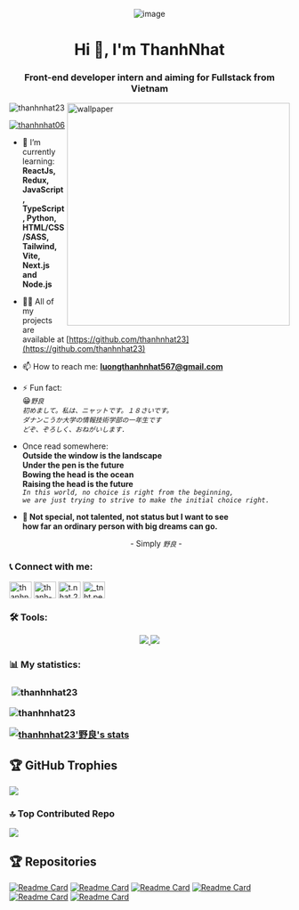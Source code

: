 <p align="center">
  <img src="https://github.com/user-attachments/assets/0fe1d9d2-992c-489a-8038-7c74ac4139d4" alt="image" />
</p>
<h1 align="center">Hi 👋, I'm ThanhNhat</h1>
<h3 align="center">Front-end developer intern and aiming for Fullstack from Vietnam</h3>
<img align="right" alt="wallpaper" width="400" src="https://i.pinimg.com/736x/0e/72/b8/0e72b856f364f2d69422c01f1b594ea6.jpg">

<p align="left"> <img src="https://komarev.com/ghpvc/?username=thanhnhat23&label=Profile%20views&color=0e75b6&style=flat" alt="thanhnhat23" /> </p>

<p align="left"> <a href="https://twitter.com/thanhnhat06" target="blank"><img src="https://img.shields.io/twitter/follow/thanhnhat06?logo=twitter&style=for-the-badge" alt="thanhnhat06" /></a> </p>

- 🌱 I’m currently learning: **<br>ReactJs, Redux, JavaScript, TypeScript, Python, HTML/CSS/SASS, Tailwind, Vite, Next.js and Node.js**

- 👨‍💻 All of my projects are available at [https://github.com/thanhnhat23](https://github.com/thanhnhat23)

- 📫 How to reach me: **luongthanhnhat567@gmail.com**

- ⚡ Fun fact: <br>😁*`野良`* <br>*`初めまして。私は、ニャットです。１８さいです。`* <br> *`ダナンこうか大学の情報技術学部の一年生です`* <br>*`どぞ、ぞろしく、おねがいします. `*

- Once read somewhere: <strong>
<br> Outside the window is the landscape
<br> Under the pen is the future
<br> Bowing the head is the ocean
<br> Raising the head is the future </strong>
<br> *`In this world, no choice is right from the beginning,`*
<br> *`we are just trying to strive to make the initial choice right.`*

- <strong>💁 Not special, not talented, not status but I want to see <br> how far an ordinary person with big dreams can go.</strong>
<br> <p align="center"> - Simply *`野良`* - </p>

<h3 align="left">📞 Connect with me:</h3>
<p align="left">
<a href="https://twitter.com/thanhnhat06" target="blank"><img align="center" src="https://raw.githubusercontent.com/rahuldkjain/github-profile-readme-generator/master/src/images/icons/Social/twitter.svg" alt="thanhnhat06" height="30" width="40" /></a>
<a href="https://linkedin.com/in/thanh-nhật-✓-533961338" target="blank"><img align="center" src="https://raw.githubusercontent.com/rahuldkjain/github-profile-readme-generator/master/src/images/icons/Social/linked-in-alt.svg" alt="thanh-nhật-✓-533961338" height="30" width="40" /></a>
<a href="https://fb.com/t.nhat.231026" target="blank"><img align="center" src="https://raw.githubusercontent.com/rahuldkjain/github-profile-readme-generator/master/src/images/icons/Social/facebook.svg" alt="t.nhat.231026" height="30" width="40" /></a>
<a href="https://instagram.com/_tnht.per06" target="blank"><img align="center" src="https://raw.githubusercontent.com/rahuldkjain/github-profile-readme-generator/master/src/images/icons/Social/instagram.svg" alt="_tnht.per06" height="30" width="40" /></a>
</p>

<h3 align="left">🛠️ Tools:</h3>
<p align="center">
  <a href="https://skillicons.dev">
    <img src="https://skillicons.dev/icons?i=ae,ps,pr,figma,gitlab,firebase,github,blender,vscode" />
    <img src="https://skillicons.dev/icons?i=html,css,sass,tailwind,js,ts,nodejs,vite,react,redux,py,c,cpp" />
  </a>
</p>

<h3 align="left">📊 My statistics:<h3>
<p>&nbsp;<img align="center" src="https://github-readme-stats.vercel.app/api?username=thanhnhat23&show_icons=true&locale=en&theme=tokyonight&rank_icon=github" alt="thanhnhat23" /></p>
<p><img align="center" src="https://github-readme-streak-stats.herokuapp.com/?user=thanhnhat23&theme=tokyonight" alt="thanhnhat23" /></p>
<a align="center" href="https://github.com/anuraghazra/github-readme-stats">
  <img src="https://github-readme-stats.vercel.app/api/wakatime?username=thanhnhat23&theme=tokyonight&layout=compact" alt="thanhnhat23&#39;野良's stats">
</a>

## 🏆 GitHub Trophies
![](https://github-profile-trophy.vercel.app/?username=thanhnhat23&theme=tokyonight&no-frame=false&no-bg=true&margin-w=4)

### 🔝 Top Contributed Repo
![](https://github-contributor-stats.vercel.app/api?username=thanhnhat23&limit=5&theme=tokyonight&combine_all_yearly_contributions=true)

## 🏆 Repositories
[![Readme Card](https://github-readme-stats.vercel.app/api/pin/?username=thanhnhat23&repo=libraryGames&theme=tokyonight)](https://github.com/thanhnhat23/libraryGames)
[![Readme Card](https://github-readme-stats.vercel.app/api/pin/?username=thanhnhat23&repo=sortFolder&theme=tokyonight)](https://github.com/thanhnhat23/sortFolder)
[![Readme Card](https://github-readme-stats.vercel.app/api/pin/?username=thanhnhat23&repo=resizeImage&theme=tokyonight)](https://github.com/thanhnhat23/resizeImage)
[![Readme Card](https://github-readme-stats.vercel.app/api/pin/?username=thanhnhat23&repo=convertPDFtoDocx&theme=tokyonight)](https://github.com/thanhnhat23/convertPDFtoDocx)
[![Readme Card](https://github-readme-stats.vercel.app/api/pin/?username=thanhnhat23&repo=createQRcode&theme=tokyonight)](https://github.com/thanhnhat23/createQRcode)
[![Readme Card](https://github-readme-stats.vercel.app/api/pin/?username=thanhnhat23&repo=thanhnhat23&theme=tokyonight)](https://github.com/thanhnhat23/thanhnhat23)

<!-- Proudly created with GPRM ( https://gprm.itsvg.in ) -->
